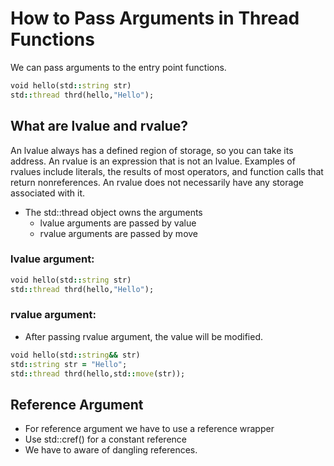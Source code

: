 # How to Pass Arguments in Thread Functions
We can pass arguments to the entry point functions.
```ruby
void hello(std::string str)
std::thread thrd(hello,"Hello");
```
## What are lvalue and rvalue?
An lvalue always has a defined region of storage, so you can take its address. An rvalue is an expression that is not an lvalue. Examples of rvalues include literals, the results of most operators, and function calls that return nonreferences. An rvalue does not necessarily have any storage associated with it.

* The std::thread object owns the arguments
    - lvalue arguments are passed by value
    - rvalue arguments are passed by move

### lvalue argument:
```ruby
void hello(std::string str)
std::thread thrd(hello,"Hello");
```
### rvalue argument:
-   After passing rvalue argument, the value will be modified.
```ruby
void hello(std::string&& str)
std::string str = "Hello";
std::thread thrd(hello,std::move(str));
```
## Reference Argument
* For reference argument we have to use a reference wrapper
* Use std::cref() for a constant reference
* We have to aware of dangling references.
